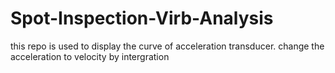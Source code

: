 # Spot-Inspection-Virb-Analysis
this repo is used to display the curve of acceleration transducer. change the acceleration to velocity by intergration 
